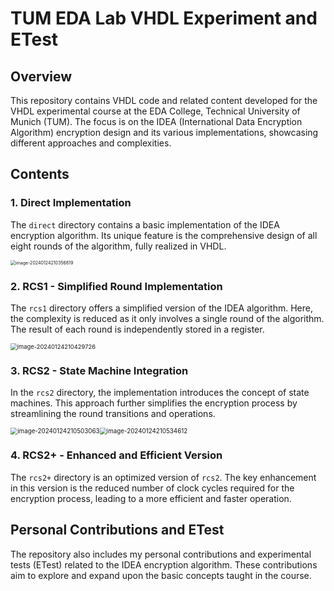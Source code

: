 # TUM EDA Lab VHDL Experiment and ETest

## Overview

This repository contains VHDL code and related content developed for the VHDL experimental course at the EDA College, Technical University of Munich (TUM). The focus is on the IDEA (International Data Encryption Algorithm) encryption design and its various implementations, showcasing different approaches and complexities.

## Contents

### 1. Direct Implementation

The `direct` directory contains a basic implementation of the IDEA encryption algorithm. Its unique feature is the comprehensive design of all eight rounds of the algorithm, fully realized in VHDL.

<img src="C:\Users\森\AppData\Roaming\Typora\typora-user-images\image-20240124210356819.png" alt="image-20240124210356819" style="zoom:50%;" />

### 2. RCS1 - Simplified Round Implementation

The `rcs1` directory offers a simplified version of the IDEA algorithm. Here, the complexity is reduced as it only involves a single round of the algorithm. The result of each round is independently stored in a register.

<img src="C:\Users\森\AppData\Roaming\Typora\typora-user-images\image-20240124210429726.png" alt="image-20240124210429726" style="zoom:67%;" />

### 3. RCS2 - State Machine Integration

In the `rcs2` directory, the implementation introduces the concept of state machines. This approach further simplifies the encryption process by streamlining the round transitions and operations.

<img src="C:\Users\森\AppData\Roaming\Typora\typora-user-images\image-20240124210503063.png" alt="image-20240124210503063" style="zoom:70%;" /><img src="C:\Users\森\AppData\Roaming\Typora\typora-user-images\image-20240124210534612.png" alt="image-20240124210534612" style="zoom:70%;" />

### 4. RCS2+ - Enhanced and Efficient Version

The `rcs2+` directory is an optimized version of `rcs2`. The key enhancement in this version is the reduced number of clock cycles required for the encryption process, leading to a more efficient and faster operation.

## Personal Contributions and ETest

The repository also includes my personal contributions and experimental tests (ETest) related to the IDEA encryption algorithm. These contributions aim to explore and expand upon the basic concepts taught in the course.